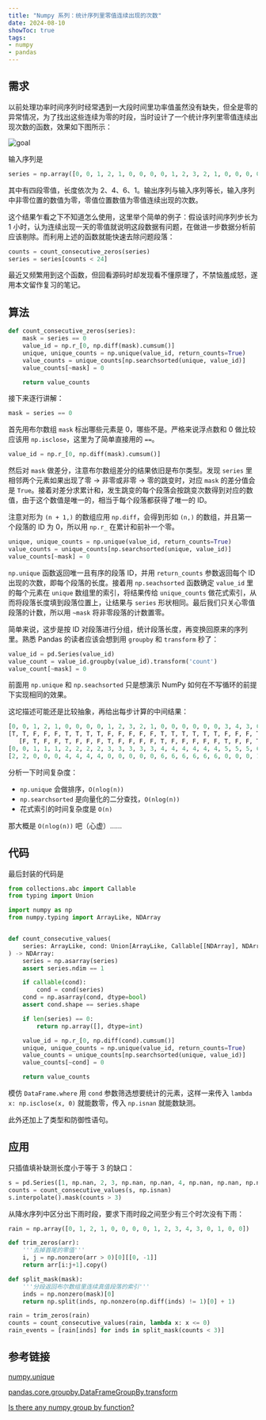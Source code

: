 ```yaml
---
title: "Numpy 系列：统计序列里零值连续出现的次数"
date: 2024-08-10
showToc: true
tags:
- numpy
- pandas
---
```


## 需求

以前处理功率时间序列时经常遇到一大段时间里功率值虽然没有缺失，但全是零的异常情况，为了找出这些连续为零的时段，当时设计了一个统计序列里零值连续出现次数的函数，效果如下图所示：

![goal](/count_consecutive_zeros/goal.png)

输入序列是

```Python
series = np.array([0, 0, 1, 2, 1, 0, 0, 0, 0, 1, 2, 3, 2, 1, 0, 0, 0, 0, 0, 0, 3, 4, 3, 0])
```

其中有四段零值，长度依次为 2、4、6、1。输出序列与输入序列等长，输入序列中非零位置的数值为零，零值位置数值为零值连续出现的次数。

<!--more-->

这个结果乍看之下不知道怎么使用，这里举个简单的例子：假设该时间序列步长为 1 小时，认为连续出现一天的零值就说明这段数据有问题，在做进一步数据分析前应该剔除。而利用上述的函数就能快速去除问题段落：

```Python
counts = count_consecutive_zeros(series)
series = series[counts < 24]
```

最近又频繁用到这个函数，但回看源码时却发现看不懂原理了，不禁恼羞成怒，遂用本文留作复习的笔记。

## 算法

```Python
def count_consecutive_zeros(series):
    mask = series == 0
    value_id = np.r_[0, np.diff(mask).cumsum()]
    unique, unique_counts = np.unique(value_id, return_counts=True)
    value_counts = unique_counts[np.searchsorted(unique, value_id)]
    value_counts[~mask] = 0

    return value_counts
```

接下来逐行讲解：

```Python
mask = series == 0
```

首先用布尔数组 `mask` 标出哪些元素是 0，哪些不是。严格来说浮点数和 0 做比较应该用 `np.isclose`，这里为了简单直接用的 `==`。

```Python
value_id = np.r_[0, np.diff(mask).cumsum()]
```

然后对 `mask` 做差分，注意布尔数组差分的结果依旧是布尔类型。发现 `series` 里相邻两个元素如果出现了零 -> 非零或非零 -> 零的跳变时，对应 `mask` 的差分值会是 `True`。接着对差分求累计和，发生跳变的每个段落会按跳变次数得到对应的数值，由于这个数值是唯一的，相当于每个段落都获得了唯一的 ID。

注意对形为 `(n + 1,)` 的数组应用 `np.diff`，会得到形如 `(n,)` 的数组，并且第一个段落的 ID 为 0，所以用 `np.r_` 在累计和前补一个零。

```Python
unique, unique_counts = np.unique(value_id, return_counts=True)
value_counts = unique_counts[np.searchsorted(unique, value_id)]
value_counts[~mask] = 0
```

`np.unique` 函数返回唯一且有序的段落 ID，并用 `return_counts` 参数返回每个 ID 出现的次数，即每个段落的长度。接着用 `np.seachsorted` 函数确定 `value_id` 里的每个元素在 `unique` 数组里的索引，将结果传给 `unique_counts` 做花式索引，从而将段落长度填到段落位置上，让结果与 `series` 形状相同。最后我们只关心零值段落的计数，所以用 `~mask` 将非零段落的计数置零。

简单来说，这步是按 ID 对段落进行分组，统计段落长度，再变换回原来的序列里。熟悉 Pandas 的读者应该会想到用 `groupby` 和 `transform` 秒了：

```Python
value_id = pd.Series(value_id)
value_count = value_id.groupby(value_id).transform('count')
value_count[~mask] = 0
```

前面用 `np.unique` 和 `np.seachsorted` 只是想演示 NumPy 如何在不写循环的前提下实现相同的效果。

这坨描述可能还是比较抽象，再给出每步计算的中间结果：

```Python
[0, 0, 1, 2, 1, 0, 0, 0, 0, 1, 2, 3, 2, 1, 0, 0, 0, 0, 0, 0, 3, 4, 3, 0]  # series
[T, T, F, F, F, T, T, T, T, F, F, F, F, F, T, T, T, T, T, T, F, F, F, T]  # mask
   [F, T, F, F, T, F, F, F, T, F, F, F, F, T, F, F, F, F, F, T, F, F, T]  # np.diff(mask)
[0, 0, 1, 1, 1, 2, 2, 2, 2, 3, 3, 3, 3, 3, 4, 4, 4, 4, 4, 4, 5, 5, 5, 6]  # value_id
[2, 2, 0, 0, 0, 4, 4, 4, 4, 0, 0, 0, 0, 0, 6, 6, 6, 6, 6, 6, 0, 0, 0, 1]  # value_counts
```

分析一下时间复杂度：

- `np.unique` 会做排序，`O(nlog(n))`
- `np.searchsorted` 是向量化的二分查找，`O(nlog(n))`
- 花式索引的时间复杂度是 `O(n)`

那大概是 `O(nlog(n))` 吧（心虚）……

## 代码

最后封装的代码是

```Python
from collections.abc import Callable
from typing import Union

import numpy as np
from numpy.typing import ArrayLike, NDArray


def count_consecutive_values(
    series: ArrayLike, cond: Union[ArrayLike, Callable[[NDArray], NDArray]]
) -> NDArray:
    series = np.asarray(series)
    assert series.ndim == 1

    if callable(cond):
        cond = cond(series)
    cond = np.asarray(cond, dtype=bool)
    assert cond.shape == series.shape

    if len(series) == 0:
        return np.array([], dtype=int)

    value_id = np.r_[0, np.diff(cond).cumsum()]
    unique, unique_counts = np.unique(value_id, return_counts=True)
    value_counts = unique_counts[np.searchsorted(unique, value_id)]
    value_counts[~cond] = 0

    return value_counts
```

模仿 `DataFrame.where` 用 `cond` 参数筛选想要统计的元素，这样一来传入 `lambda x: np.isclose(x, 0)` 就能数零，传入 `np.isnan` 就能数缺测。

此外还加上了类型和防御性语句。

## 应用

只插值填补缺测长度小于等于 3 的缺口：

```Python
s = pd.Series([1, np.nan, 2, 3, np.nan, np.nan, 4, np.nan, np.nan, np.nan, np.nan, 5])
counts = count_consecutive_values(s, np.isnan)
s.interpolate().mask(counts > 3)
```

从降水序列中区分出下雨时段，要求下雨时段之间至少有三个时次没有下雨：

```Python
rain = np.array([0, 1, 2, 1, 0, 0, 0, 0, 1, 2, 3, 4, 3, 0, 1, 0, 0])

def trim_zeros(arr):
    '''去掉首尾的零值'''
    i, j = np.nonzero(arr > 0)[0][[0, -1]]
    return arr[i:j+1].copy()

def split_mask(mask):
    '''分段返回布尔数组里连续真值段落的索引'''
    inds = np.nonzero(mask)[0]
    return np.split(inds, np.nonzero(np.diff(inds) != 1)[0] + 1)

rain = trim_zeros(rain)
counts = count_consecutive_values(rain, lambda x: x <= 0)
rain_events = [rain[inds] for inds in split_mask(counts < 3)]
```

## 参考链接

[numpy.unique](https://numpy.org/doc/stable/reference/generated/numpy.unique.html)

[pandas.core.groupby.DataFrameGroupBy.transform](https://pandas.pydata.org/docs/reference/api/pandas.core.groupby.DataFrameGroupBy.transform.html)

[Is there any numpy group by function?](https://stackoverflow.com/questions/38013778/is-there-any-numpy-group-by-function/)